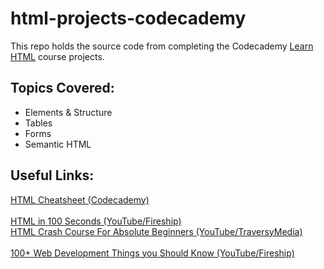 # html-projects-codecademy

This repo holds the source code from completing the Codecademy [Learn HTML](https://www.codecademy.com/learn/learn-html) course projects.

## Topics Covered:

- Elements & Structure
- Tables
- Forms
- Semantic HTML

## Useful Links:
[HTML Cheatsheet (Codecademy)](https://www.codecademy.com/learn/learn-html/modules/learn-html-elements/cheatsheet)
<br>
<br>
[HTML in 100 Seconds (YouTube/Fireship)](https://www.youtube.com/watch?v=ok-plXXHlWw)
<br>
[HTML Crash Course For Absolute Beginners (YouTube/TraversyMedia)](https://www.youtube.com/watch?v=UB1O30fR-EE)
<br>
<br>
[100+ Web Development Things you Should Know (YouTube/Fireship)](https://www.youtube.com/watch?v=erEgovG9WBs)
<br>
